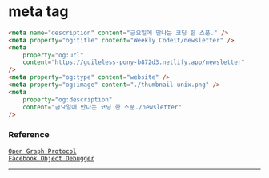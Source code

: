      
# meta tag

```html
<meta name="description" content="금요일에 만나는 코딩 한 스푼." />
<meta property="og:title" content="Weekly Codeit/newsletter" />
<meta
	property="og:url"
	content="https://guileless-pony-b872d3.netlify.app/newsletter"
/>
<meta property="og:type" content="website" />
<meta property="og:image" content="./thumbnail-unix.png" />
<meta
	property="og:description"
	content="금요일에 만나는 코딩 한 스푼./newsletter"
/>
```
### Reference
[`Open Graph Protocol`](https://ogp.me/)   
[`Facebook Object Debugger`](https://developers.facebook.com/tools/debug/)

---